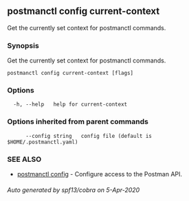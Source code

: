 ## postmanctl config current-context

Get the currently set context for postmanctl commands.

### Synopsis

Get the currently set context for postmanctl commands.

```
postmanctl config current-context [flags]
```

### Options

```
  -h, --help   help for current-context
```

### Options inherited from parent commands

```
      --config string   config file (default is $HOME/.postmanctl.yaml)
```

### SEE ALSO

* [postmanctl config](postmanctl_config.md)	 - Configure access to the Postman API.

###### Auto generated by spf13/cobra on 5-Apr-2020
